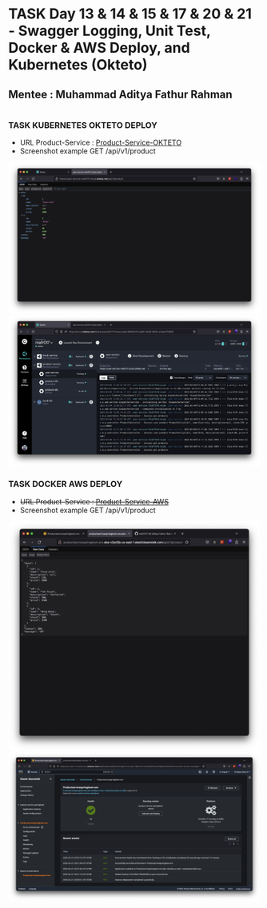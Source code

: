 # TASK Day 13 & 14 & 15 & 17 & 20 & 21 - Swagger Logging, Unit Test, Docker & AWS Deploy, and Kubernetes (Okteto)
## Mentee : Muhammad Aditya Fathur Rahman
#
### TASK KUBERNETES OKTETO DEPLOY
- URL Product-Service : [Product-Service-OKTETO](https://user-service-mafr017.cloud.okteto.net/api/v1/product)
- Screenshot example GET /api/v1/product

![Alt text](sc-getproduct.png?raw=true "Sample hit endpoint")
![Alt text](sc-okteto.png?raw=true "okteto application")

### TASK DOCKER AWS DEPLOY
- ~~URL Product-Service : [Product-Service-AWS](http://productservicespringboot-env.eba-v2ez5ijv.us-east-1.elasticbeanstalk.com/api/v1/product)~~
- Screenshot example GET /api/v1/product

![Alt text](sc-getall.png?raw=true "Sample hit endpoint")
![Alt text](sc-aws.png?raw=true "aws application")
